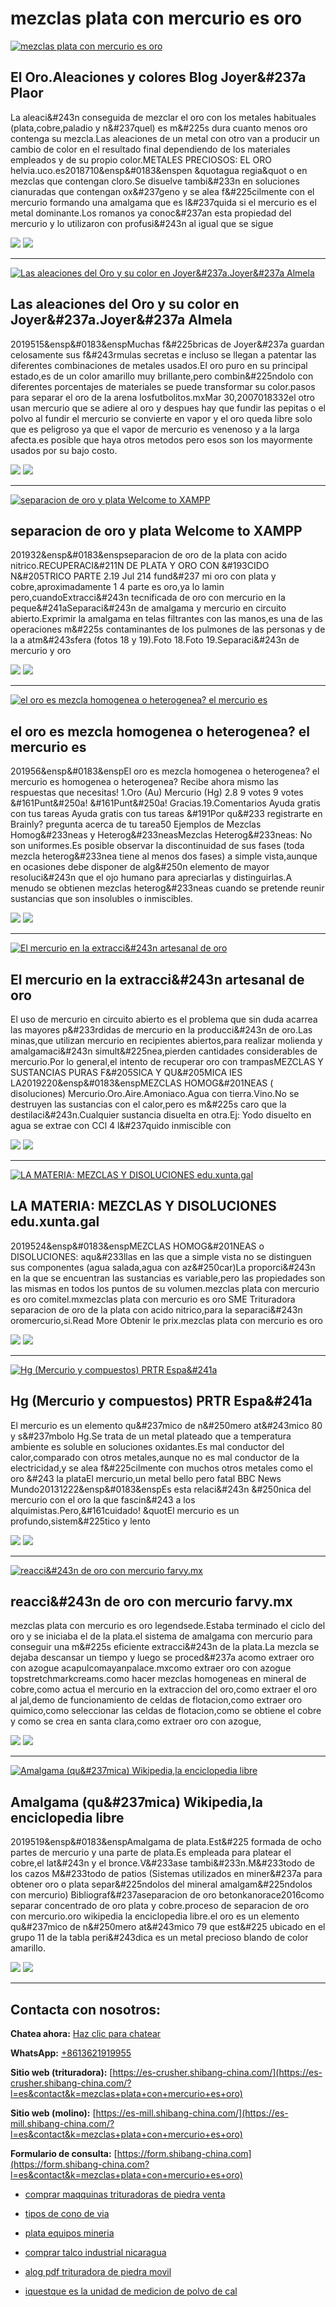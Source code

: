 # mezclas plata con mercurio es oro

<a href="https://swt.shibang-china.com/?l=es&img&k=mezclas+plata+con+mercurio+es+oro" target="_blank">![mezclas plata con mercurio es oro](http://static.shibang-china.com/all-800x300/1028.jpg)</a>

## El Oro.Aleaciones y colores Blog Joyer&#237a Plaor
La aleaci&#243n conseguida de mezclar el oro con los metales habituales (plata,cobre,paladio y n&#237quel) es m&#225s dura cuanto menos oro contenga su mezcla.Las aleaciones de un metal con otro van a producir un cambio de color en el resultado final dependiendo de los materiales empleados y de su propio color.METALES PRECIOSOS: EL ORO helvia.uco.es2018710&ensp&#0183&enspen &quotagua regia&quot o en mezclas que contengan cloro.Se disuelve tambi&#233n en soluciones cianuradas que contengan ox&#237geno y se alea f&#225cilmente con el mercurio formando una amalgama que es l&#237quida si el mercurio es el metal dominante.Los romanos ya conoc&#237an esta propiedad del mercurio y lo utilizaron con profusi&#243n al igual que se sigue


<a href="https://whatsapp.shibangsoft.com/WhatsApp.php" target="_blank" title="WhatsApp">![](http://static.shibang-china.com/icon/whatsapp.png)</a> <a href="https://swt.shibang-china.com/?l=es&icon&k=mezclas+plata+con+mercurio+es+oro" target="_blank">![](http://static.shibang-china.com/icon/chat-es.png)</a>

---

<a href="https://swt.shibang-china.com/?l=es&img&k=mezclas+plata+con+mercurio+es+oro" target="_blank">![Las aleaciones del Oro y su color en Joyer&#237a.Joyer&#237a Almela](http://static.shibang-china.com/all-800x300/860.jpg)</a>

## Las aleaciones del Oro y su color en Joyer&#237a.Joyer&#237a Almela
2019515&ensp&#0183&enspMuchas f&#225bricas de Joyer&#237a guardan celosamente sus f&#243rmulas secretas e incluso se llegan a patentar las diferentes combinaciones de metales usados.El oro puro en su principal estado,es de un color amarillo muy brillante,pero combin&#225ndolo con diferentes porcentajes de materiales se puede transformar su color.pasos para separar el oro de la arena losfutbolitos.mxMar 30,2007018332el otro usan mercurio que se adiere al oro y despues hay que fundir las pepitas o el polvo al fundir el mercurio se convierte en vapor y el oro queda libre solo que es peligroso ya que el vapor de mercurio es venenoso y a la larga afecta.es posible que haya otros metodos pero esos son los mayormente usados por su bajo costo.


<a href="https://whatsapp.shibangsoft.com/WhatsApp.php" target="_blank" title="WhatsApp">![](http://static.shibang-china.com/icon/whatsapp.png)</a> <a href="https://swt.shibang-china.com/?l=es&icon&k=mezclas+plata+con+mercurio+es+oro" target="_blank">![](http://static.shibang-china.com/icon/chat-es.png)</a>

---

<a href="https://swt.shibang-china.com/?l=es&img&k=mezclas+plata+con+mercurio+es+oro" target="_blank">![separacion de oro y plata Welcome to XAMPP](http://static.shibang-china.com/all-800x300/835.jpg)</a>

## separacion de oro y plata Welcome to XAMPP
201932&ensp&#0183&enspseparacion de oro de la plata con acido nitrico.RECUPERACI&#211N DE PLATA Y ORO CON &#193CIDO N&#205TRICO PARTE 2.19 Jul 214 fund&#237 mi oro con plata y cobre,aproximadamente 1 4 parte es oro,ya lo lamin pero,cuandoExtracci&#243n tecnificada de oro con mercurio en la peque&#241aSeparaci&#243n de amalgama y mercurio en circuito abierto.Exprimir la amalgama en telas filtrantes con las manos,es una de las operaciones m&#225s contaminantes de los pulmones de las personas y de la a atm&#243sfera (fotos 18 y 19).Foto 18.Foto 19.Separaci&#243n de mercurio y oro


<a href="https://whatsapp.shibangsoft.com/WhatsApp.php" target="_blank" title="WhatsApp">![](http://static.shibang-china.com/icon/whatsapp.png)</a> <a href="https://swt.shibang-china.com/?l=es&icon&k=mezclas+plata+con+mercurio+es+oro" target="_blank">![](http://static.shibang-china.com/icon/chat-es.png)</a>

---

<a href="https://swt.shibang-china.com/?l=es&img&k=mezclas+plata+con+mercurio+es+oro" target="_blank">![el oro es mezcla homogenea o heterogenea? el mercurio es](http://static.shibang-china.com/all-800x300/786.jpg)</a>

## el oro es mezcla homogenea o heterogenea? el mercurio es
201956&ensp&#0183&enspEl oro es mezcla homogenea o heterogenea? el mercurio es homogenea o heterogenea? Recibe ahora mismo las respuestas que necesitas! 1.Oro (Au) Mercurio (Hg) 2.8 9 votes 9 votes &#161Punt&#250a! &#161Punt&#250a! Gracias.19.Comentarios Ayuda gratis con tus tareas Ayuda gratis con tus tareas &#191Por qu&#233 registrarte en Brainly? pregunta acerca de tu tarea50 Ejemplos de Mezclas Homog&#233neas y Heterog&#233neasMezclas Heterog&#233neas: No son uniformes.Es posible observar la discontinuidad de sus fases (toda mezcla heterog&#233nea tiene al menos dos fases) a simple vista,aunque en ocasiones debe disponer de alg&#250n elemento de mayor resoluci&#243n que el ojo humano para apreciarlas y distinguirlas.A menudo se obtienen mezclas heterog&#233neas cuando se pretende reunir sustancias que son insolubles o inmiscibles.


<a href="https://whatsapp.shibangsoft.com/WhatsApp.php" target="_blank" title="WhatsApp">![](http://static.shibang-china.com/icon/whatsapp.png)</a> <a href="https://swt.shibang-china.com/?l=es&icon&k=mezclas+plata+con+mercurio+es+oro" target="_blank">![](http://static.shibang-china.com/icon/chat-es.png)</a>

---

<a href="https://swt.shibang-china.com/?l=es&img&k=mezclas+plata+con+mercurio+es+oro" target="_blank">![El mercurio en la extracci&#243n artesanal de oro](http://static.shibang-china.com/all-800x300/66.jpg)</a>

## El mercurio en la extracci&#243n artesanal de oro
El uso de mercurio en circuito abierto es el problema que sin duda acarrea las mayores p&#233rdidas de mercurio en la producci&#243n de oro.Las minas,que utilizan mercurio en recipientes abiertos,para realizar molienda y amalgamaci&#243n simult&#225nea,pierden cantidades considerables de mercurio.Por lo general,el intento de recuperar oro con trampasMEZCLAS Y SUSTANCIAS PURAS F&#205SICA Y QU&#205MICA IES LA2019220&ensp&#0183&enspMEZCLAS HOMOG&#201NEAS ( disoluciones) Mercurio.Oro.Aire.Amoniaco.Agua con tierra.Vino.No se destruyen las sustancias con el calor,pero es m&#225s caro que la destilaci&#243n.Cualquier sustancia disuelta en otra.Ej: Yodo disuelto en agua se extrae con CCl 4 l&#237quido inmiscible con


<a href="https://whatsapp.shibangsoft.com/WhatsApp.php" target="_blank" title="WhatsApp">![](http://static.shibang-china.com/icon/whatsapp.png)</a> <a href="https://swt.shibang-china.com/?l=es&icon&k=mezclas+plata+con+mercurio+es+oro" target="_blank">![](http://static.shibang-china.com/icon/chat-es.png)</a>

---

<a href="https://swt.shibang-china.com/?l=es&img&k=mezclas+plata+con+mercurio+es+oro" target="_blank">![LA MATERIA: MEZCLAS Y DISOLUCIONES edu.xunta.gal](http://static.shibang-china.com/all-800x300/1049.jpg)</a>

## LA MATERIA: MEZCLAS Y DISOLUCIONES edu.xunta.gal
2019524&ensp&#0183&enspMEZCLAS HOMOG&#201NEAS o DISOLUCIONES: aqu&#233llas en las que a simple vista no se distinguen sus componentes (agua salada,agua con az&#250car)La proporci&#243n en la que se encuentran las sustancias es variable,pero las propiedades son las mismas en todos los puntos de su volumen.mezclas plata con mercurio es oro comitel.mxmezclas plata con mercurio es oro SME Trituradora separacion de oro de la plata con acido nitrico,para la separaci&#243n oromercurio,si.Read More Obtenir le prix.mezclas plata con mercurio es oro


<a href="https://whatsapp.shibangsoft.com/WhatsApp.php" target="_blank" title="WhatsApp">![](http://static.shibang-china.com/icon/whatsapp.png)</a> <a href="https://swt.shibang-china.com/?l=es&icon&k=mezclas+plata+con+mercurio+es+oro" target="_blank">![](http://static.shibang-china.com/icon/chat-es.png)</a>

---

<a href="https://swt.shibang-china.com/?l=es&img&k=mezclas+plata+con+mercurio+es+oro" target="_blank">![Hg (Mercurio y compuestos) PRTR Espa&#241a](http://static.shibang-china.com/all-800x300/184.jpg)</a>

## Hg (Mercurio y compuestos) PRTR Espa&#241a
El mercurio es un elemento qu&#237mico de n&#250mero at&#243mico 80 y s&#237mbolo Hg.Se trata de un metal plateado que a temperatura ambiente es soluble en soluciones oxidantes.Es mal conductor del calor,comparado con otros metales,aunque no es mal conductor de la electricidad,y se alea f&#225cilmente con muchos otros metales como el oro &#243 la plataEl mercurio,un metal bello pero fatal BBC News Mundo20131222&ensp&#0183&enspEs esta relaci&#243n &#250nica del mercurio con el oro la que fascin&#243 a los alquimistas.Pero,&#161cuidado! &quotEl mercurio es un profundo,sistem&#225tico y lento


<a href="https://whatsapp.shibangsoft.com/WhatsApp.php" target="_blank" title="WhatsApp">![](http://static.shibang-china.com/icon/whatsapp.png)</a> <a href="https://swt.shibang-china.com/?l=es&icon&k=mezclas+plata+con+mercurio+es+oro" target="_blank">![](http://static.shibang-china.com/icon/chat-es.png)</a>

---

<a href="https://swt.shibang-china.com/?l=es&img&k=mezclas+plata+con+mercurio+es+oro" target="_blank">![reacci&#243n de oro con mercurio farvy.mx](http://static.shibang-china.com/all-800x300/178.jpg)</a>

## reacci&#243n de oro con mercurio farvy.mx
mezclas plata con mercurio es oro legendsede.Estaba terminado el ciclo del oro y se iniciaba el de la plata.el sistema de amalgama con mercurio para conseguir una m&#225s eficiente extracci&#243n de la plata.La mezcla se dejaba descansar un tiempo y luego se proced&#237a acomo extraer oro con azogue acapulcomayanpalace.mxcomo extraer oro con azogue topstretchmarkcreams.como hacer mezclas homogeneas en mineral de cobre,como actua el mercurio en la extraccion del oro,como extraer el oro al jal,demo de funcionamiento de celdas de flotacion,como extraer oro quimico,como seleccionar las celdas de flotacion,como se obtiene el cobre y como se crea en santa clara,como extraer oro con azogue,


<a href="https://whatsapp.shibangsoft.com/WhatsApp.php" target="_blank" title="WhatsApp">![](http://static.shibang-china.com/icon/whatsapp.png)</a> <a href="https://swt.shibang-china.com/?l=es&icon&k=mezclas+plata+con+mercurio+es+oro" target="_blank">![](http://static.shibang-china.com/icon/chat-es.png)</a>

---

<a href="https://swt.shibang-china.com/?l=es&img&k=mezclas+plata+con+mercurio+es+oro" target="_blank">![Amalgama (qu&#237mica) Wikipedia,la enciclopedia libre](http://static.shibang-china.com/all-800x300/1040.jpg)</a>

## Amalgama (qu&#237mica) Wikipedia,la enciclopedia libre
2019519&ensp&#0183&enspAmalgama de plata.Est&#225 formada de ocho partes de mercurio y una parte de plata.Es empleada para platear el cobre,el lat&#243n y el bronce.V&#233ase tambi&#233n.M&#233todo de los cazos M&#233todo de patios (Sistemas utilizados en miner&#237a para obtener oro o plata separ&#225ndolos del mineral amalgam&#225ndolos con mercurio) Bibliograf&#237aseparacion de oro betonkanorace2016como separar concentrado de oro plata y cobre.proceso de separacion de oro con mercurio.oro wikipedia la enciclopedia libre.el oro es un elemento qu&#237mico de n&#250mero at&#243mico 79 que est&#225 ubicado en el grupo 11 de la tabla peri&#243dica es un metal precioso blando de color amarillo.


<a href="https://whatsapp.shibangsoft.com/WhatsApp.php" target="_blank" title="WhatsApp">![](http://static.shibang-china.com/icon/whatsapp.png)</a> <a href="https://swt.shibang-china.com/?l=es&icon&k=mezclas+plata+con+mercurio+es+oro" target="_blank">![](http://static.shibang-china.com/icon/chat-es.png)</a>

---
## Contacta con nosotros:

**Chatea ahora:** [Haz clic para chatear](https://swt.shibang-china.com?l=es&contact&k=mezclas+plata+con+mercurio+es+oro)

**WhatsApp:**  [+8613621919955](https://whatsapp.shibangsoft.com/WhatsApp.php)

**Sitio web (trituradora):** [https://es-crusher.shibang-china.com/](https://es-crusher.shibang-china.com/?l=es&contact&k=mezclas+plata+con+mercurio+es+oro)

**Sitio web (molino):** [https://es-mill.shibang-china.com/](https://es-mill.shibang-china.com/?l=es&contact&k=mezclas+plata+con+mercurio+es+oro)

**Formulario de consulta:** [https://form.shibang-china.com](https://form.shibang-china.com?l=es&contact&k=mezclas+plata+con+mercurio+es+oro)

* [comprar maqquinas trituradoras de piedra venta](../77/comprar%20maqquinas%20trituradoras%20de%20piedra%20venta.md)

* [tipos de cono de via](../80/tipos%20de%20cono%20de%20via.md)

* [plata equipos mineria](../72/plata%20equipos%20mineria.md)

* [comprar talco industrial nicaragua](../74/comprar%20talco%20industrial%20nicaragua.md)

* [alog pdf trituradora de piedra movil](../77/alog%20pdf%20trituradora%20de%20piedra%20movil.md)

* [iquestque es la unidad de medicion de polvo de cal](../67/iquestque%20es%20la%20unidad%20de%20medicion%20de%20polvo%20de%20cal.md)